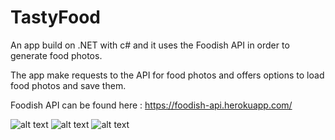 # TastyFood

An app build on .NET with c# and it uses the Foodish API in order to generate food photos.

The app make requests to the API for food photos and offers options to load food photos and save them.

Foodish API can be found here : https://foodish-api.herokuapp.com/

![alt text](http://url/to/img1.png)
![alt text](http://url/to/img2.png)
![alt text](http://url/to/img3.png)
